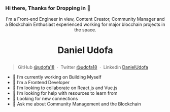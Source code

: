 ### Hi there, Thanks for Dropping in 👋

<p align="center">I'm a Front-end Engineer in view, Content Creator,  Community Manager and a Blockchain Enthusiast experienced working for major blocchain projects in the space.</p>


<h1 align="center">

  Daniel Udofa 
  <br></h1>
  



> GitHub [@udofa18](https://github.com/udofa18) &nbsp;&middot;&nbsp;
> Twitter [@udofa18](https://twitter.com/udofa18) &nbsp;&middot;&nbsp;
> Linkedin [DanielUdofa](https://www.linkedin.com/in/daniel-udofa-865778149)

- 🔭 I’m currently working on Building Myself
- 🌱 I’m a Frontend Developer
- 👯 I’m looking to collaborate on React.js and Vue.js
- 🤔 I’m looking for help with resources to learn from
- 🔭 Looking for new connections
- 💬 Ask me about Community Management and the Blockchain





